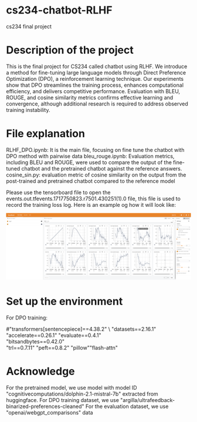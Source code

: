 # cs234-chatbot-RLHF
cs234 final project

# Description of the project
This is the final project for CS234 called chatbot using RLHF. We introduce a method for fine-tuning large language models through Direct Preference Optimization (DPO), a reinforcement learning technique. Our experiments show that DPO streamlines the training process, enhances computational efficiency, and delivers competitive performance. Evaluation with BLEU, ROUGE, and cosine similarity metrics confirms effective learning and convergence, although additional research is required to address observed training instability.


# File explanation
RLHF_DPO.ipynb: It is the main file, focusing on fine tune the chatbot with DPO method with pairwise data
bleu_rouge.ipynb: Evaluation metrics, including BLEU and ROUGE, were used to compare the output of the fine-tuned chatbot and the pretrained chatbot against the reference answers.
cosine_sin.py: evaluation metric of cosine similarity on the output from the post-trained and pretrained chatbot compared to the reference model

Please use the tensorboard file to open the events.out.tfevents.1717750823.r7501.430251(1).0 file, this file is used to record the training loss log. Here is an example og how it will look like:

![](./img/tensor2.jpg)

# Set up the environment
For DPO training: 

#"transformers[sentencepiece]==4.38.2" \ "datasets==2.16.1" \
"accelerate==0.26.1" \"evaluate==0.4.1" \
"bitsandbytes==0.42.0" \
"trl==0.7.11" \"peft==0.8.2" \"pillow"\"flash-attn"


# Acknowledge
For the pretrained model, we use model with model ID "cognitivecomputations/dolphin-2.1-mistral-7b" extracted from huggingface.
For DPO training dataset, we use "argilla/ultrafeedback-binarized-preferences-cleaned"
For the evaluation dataset, we use "openai/webgpt_comparisons" data

